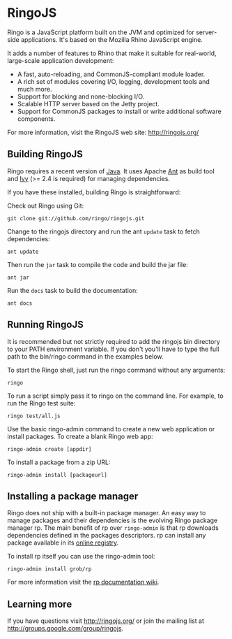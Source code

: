 RingoJS
=======

Ringo is a JavaScript platform built on the JVM and optimized for server-side applications.
It's based on the Mozilla Rhino JavaScript engine.

It adds a number of features to Rhino that make it suitable for real-world,
large-scale application development:

  * A fast, auto-reloading, and CommonJS-compliant module loader.
  * A rich set of modules covering I/O, logging, development tools
    and much more.
  * Support for blocking and none-blocking I/O.
  * Scalable HTTP server based on the Jetty project.
  * Support for CommonJS packages to install or write additional software
    components.

For more information, visit the RingoJS web site: <http://ringojs.org/>

Building RingoJS
----------------

Ringo requires a recent version of [Java]. It uses Apache [Ant] as build tool
and [Ivy] (>= 2.4 is required) for managing dependencies.

[Java]: http://www.oracle.com/technetwork/java/javase/downloads/index.html
[Ant]: http://ant.apache.org/
[Ivy]: http://ant.apache.org/ivy/

If you have these installed, building Ringo is straightforward:

Check out Ringo using Git:

    git clone git://github.com/ringo/ringojs.git

Change to the ringojs directory and run the ant `update` task to fetch
dependencies:

    ant update

Then run the `jar` task to compile the code and build the jar file:

    ant jar

Run the `docs` task to build the documentation:

    ant docs

Running RingoJS
---------------

It is recommended but not strictly required to add the ringojs bin directory to
your PATH environment variable. If you don't you'll have to type the full path
to the bin/ringo command in the examples below.

To start the Ringo shell, just run the ringo command without any arguments:

    ringo

To run a script simply pass it to ringo on the command line. For example,
to run the Ringo test suite:

    ringo test/all.js

Use the basic ringo-admin command to create a new web application or install
packages. To create a blank Ringo web app:

    ringo-admin create [appdir]

To install a package from a zip URL:

    ringo-admin install [packageurl]

Installing a package manager
----------------------------

Ringo does not ship with a built-in package manager.
An easy way to manage packages and their dependencies is the evolving Ringo package manager rp.
The main benefit of rp over `ringo-admin` is that rp downloads dependencies defined in the packages descriptors.
rp can install any package available in its [online registry](http://packages.ringojs.org).

To install rp itself you can use the ringo-admin tool:

    ringo-admin install grob/rp

For more information visit the [rp documentation wiki](https://github.com/grob/rp/wiki).

Learning more
-------------

If you have questions visit <http://ringojs.org/> or join the mailing
list at <http://groups.google.com/group/ringojs>.
